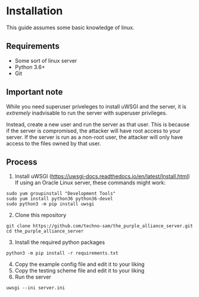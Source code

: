 # Installation
This guide assumes some basic knowledge of linux.
## Requirements
- Some sort of linux server
- Python 3.6+
- Git

## Important note
While you need superuser priveleges to install uWSGI and the server, it is *extremely* inadvisable to run the server
with superuser privileges.

Instead, create a new user and run the server as that user. This is because if the server is compromised, the attacker
will have root access to your server. If the server is run as a non-root user, the attacker will only have access to
the files owned by that user.
## Process
1. Install uWSGI (https://uwsgi-docs.readthedocs.io/en/latest/Install.html)<br>
If using an Oracle Linux server, these commands might work:
```shell
sudo yum groupinstall "Development Tools"
sudo yum install python36 python36-devel
sudo python3 -m pip install uwsgi
```
2. Clone this repository
```shell
git clone https://github.com/techno-sam/the_purple_alliance_server.git
cd the_purple_alliance_server
```
3. Install the required python packages
```shell
python3 -m pip install -r requirements.txt
```
4. Copy the example config file and edit it to your liking
5. Copy the testing scheme file and edit it to your liking
6. Run the server
```shell
uwsgi --ini server.ini
```